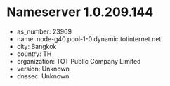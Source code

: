 # Nameserver 1.0.209.144

* as_number: 23969
* name: node-g40.pool-1-0.dynamic.totinternet.net.
* city: Bangkok
* country: TH
* organization: TOT Public Company Limited
* version: Unknown
* dnssec: Unknown
